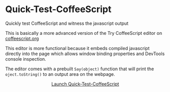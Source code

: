 Quick-Test-CoffeeScript
=======================

Quickly test CoffeeScript and witness the javascript output


This is basically a more advanced version of the Try CoffeeScript editor on [coffeescript.org](http://coffeescript.org/#try)

This editor is more functional because it embeds compiled javascript directly into the page which allows window binding properties and DevTools console inspection.

The editor comes with a prebuilt `Say(object)` function that will print the `oject.toString()` to an output area on the webpage.

<p align="center">
  <a href="http://coffee.zombiehippie.com/">Launch Quick-Test-CoffeeScript</a>
</p>
